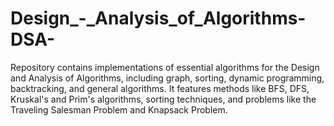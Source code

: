 # Design_-_Analysis_of_Algorithms-DSA-
Repository contains implementations of essential algorithms for the Design and Analysis of Algorithms, including graph, sorting, dynamic programming, backtracking, and general algorithms. It features methods like BFS, DFS, Kruskal's and Prim's algorithms, sorting techniques, and problems like the Traveling Salesman Problem and Knapsack Problem.
